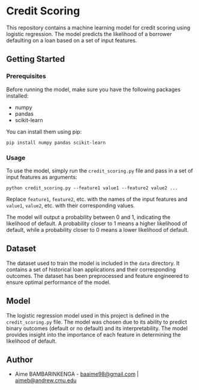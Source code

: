 # Credit Scoring

This repository contains a machine learning model for credit scoring using logistic regression. The model predicts the likelihood of a borrower 
defaulting on a loan based on a set of input features.

## Getting Started

### Prerequisites

Before running the model, make sure you have the following packages installed:
- numpy
- pandas
- scikit-learn

You can install them using pip:

```
pip install numpy pandas scikit-learn

```


### Usage

To use the model, simply run the `credit_scoring.py` file and pass in a set of input features as arguments:

```
python credit_scoring.py --feature1 value1 --feature2 value2 ...

```

Replace `feature1`, `feature2`, etc. with the names of the input features and `value1`, `value2`, etc. with their corresponding values.

The model will output a probability between 0 and 1, indicating the likelihood of default. A probability closer to 1 means a higher likelihood of default, while a probability closer to 0 means a lower likelihood of default.

## Dataset

The dataset used to train the model is included in the `data` directory. It contains a set of historical loan applications and their corresponding outcomes. The dataset has been preprocessed and feature engineered to ensure optimal performance of the model.

## Model

The logistic regression model used in this project is defined in the `credit_scoring.py` file. The model was chosen due to its ability to predict binary outcomes (default or no default) and its interpretability. The model provides insight into the importance of each feature in determining the likelihood of default.

## Author

* Aime BAMBARINKENGA - baaime98@gmail.com | aimeb@andrew.cmu.edu


